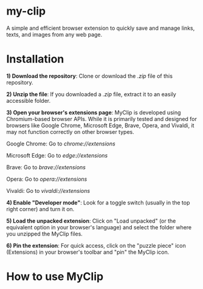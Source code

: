 # my-clip
A simple and efficient browser extension to quickly save and manage links, texts, and images from any web page.

# Installation
**1) Download the repository**: Clone or download the *.zip* file of this repository.

**2) Unzip the file**: If you downloaded a *.zip* file, extract it to an easily accessible folder.

**3) Open your browser's extensions page**:
MyClip is developed using Chromium-based browser APIs. While it is primarily tested and designed for browsers like Google Chrome, Microsoft Edge, Brave, Opera, and Vivaldi, it may not function correctly on other browser types.

Google Chrome: Go to *chrome://extensions*

Microsoft Edge: Go to *edge://extensions*

Brave: Go to *brave://extensions*

Opera: Go to *opera://extensions*

Vivaldi: Go to *vivaldi://extensions*

**4) Enable "Developer mode"**: Look for a toggle switch (usually in the top right corner) and turn it on.

**5) Load the unpacked extension**: Click on "Load unpacked" (or the equivalent option in your browser's language) and select the folder where you unzipped the MyClip files.

**6) Pin the extension**: For quick access, click on the "puzzle piece" icon (Extensions) in your browser's toolbar and "pin" the MyClip icon.

# How to use MyClip
